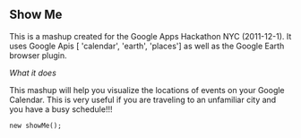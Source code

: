 Show Me 
----------------

This is a mashup created for the Google Apps Hackathon NYC (2011-12-1). It uses Google 
Apis [ 'calendar', 'earth', 'places'] as well as the Google Earth browser plugin. 



*What it does*

This mashup will help you visualize the locations of events on your Google Calendar. This 
is very useful if you are traveling to an unfamiliar city and you have a busy schedule!!!


```JS
new showMe();
```

